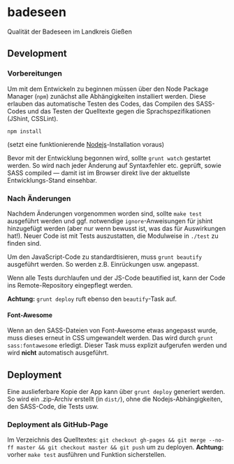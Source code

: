badeseen
========

Qualität der Badeseen im Landkreis Gießen

## Development
### Vorbereitungen
Um mit dem Entwickeln zu beginnen müssen über den Node Package Manager (`npm`) zunächst alle Abhängigkeiten installiert werden. Diese erlauben das automatische Testen des Codes, das Compilen des SASS-Codes und das Testen der Quelltexte gegen die Sprachspezifikationen (JShint, CSSLint).

```
npm install
```
(setzt eine funktionierende [Nodejs](http://nodejs.org)-Installation voraus)

Bevor mit der Entwicklung begonnen wird, sollte `grunt watch` gestartet werden. So wird nach jeder Änderung auf Syntaxfehler etc. geprüft, sowie SASS compiled — damit ist im Browser direkt live der aktuellste Entwicklungs-Stand einsehbar.

### Nach Änderungen
Nachdem Änderungen vorgenommen worden sind, sollte `make test` ausgeführt werden und ggf. notwendige `ignore`-Anweisungen für jshint hinzugefügt werden (aber nur wenn bewusst ist, was das für Auswirkungen hat!). Neuer Code ist mit Tests auszustatten, die Modulweise in `./test` zu finden sind.

Um den JavaScript-Code zu standardtisieren, muss `grunt beautify` ausgeführt werden. So werden z.B. Einrückungen usw. angepasst.

Wenn alle Tests durchlaufen und der JS-Code beautified ist, kann der Code ins Remote-Repository eingepflegt werden.

**Achtung:** `grunt deploy` ruft ebenso den `beautify`-Task auf.

#### Font-Awesome
Wenn an den SASS-Dateien von Font-Awesome etwas angepasst wurde, muss dieses erneut in CSS umgewandelt werden. Das wird durch `grunt sass:fontawesome` erledigt. Dieser Task muss explizit aufgerufen werden und wird **nicht** automatisch ausgeführt.

## Deployment
Eine auslieferbare Kopie der App kann über `grunt deploy` generiert werden. So wird ein .zip-Archiv erstellt (in `dist/`), ohne die Nodejs-Abhängigkeiten, den SASS-Code, die Tests usw.

### Deployment als GitHub-Page
Im Verzeichnis des Quelltextes: `git checkout gh-pages && git merge --no-ff master && git checkout master && git push` um zu deployen.
**Achtung:** vorher `make test` ausführen und Funktion sicherstellen.